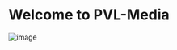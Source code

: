 # Welcome to PVL-Media
![image](https://github.com/Tuvi9/PVL-Media/assets/105941046/810501d3-ffaf-47d7-8956-a118a27544ce)
